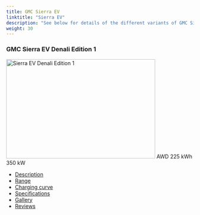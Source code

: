 ```yaml
---
title: GMC Sierra EV
linktitle: "Sierra EV"
description: "See below for details of the different variants of GMC Sierra EV"
weight: 30
---
```

<!-- markdownlint-disable MD033 -->
<!-- markdownlint-disable MD010 -->
<div class="container p-3 mb-4 bg-body-tertiary rounded border">
<h3>GMC Sierra EV Denali Edition 1</h3>
	<div class="row">
		<div class="col col-12 col-md-6">
			<a href="sierra_ev_denali_edition_1/"><img src="https://media.evkx.net/multimedia/models/gmc/sierra_ev/sierra_ev_denali_edition_1/main_1_xst.jpg" class="img-fluid" width="400px" height="266px" alt="Sierra EV Denali Edition 1" ></a>
<i class="bi bi-record2-fill"></i> AWD <i class="bi bi-battery-full"></i> 225 kWh <i class="bi bi-ev-station"></i> 350 kW 
		</div>
		<div class="col col-12 col-md-6">
			<ul class="list-group list-group-flush">
				<li class="list-group-item list-group-item-action"><a href="sierra_ev_denali_edition_1/" class="text-decoration-none text-black"><i class="bi-car-front"></i> Description</a></li>
				<li class="list-group-item list-group-item-action"><a href="sierra_ev_denali_edition_1/rangeandconsumption/" class="text-decoration-none text-black" ><i class="bi-file-earmark-bar-graph"></i> Range</a></li>
				<li class="list-group-item list-group-item-action"><a href="sierra_ev_denali_edition_1/chargingcurve/" class="text-decoration-none text-black" ><i class="bi-battery-charging"></i> Charging curve</a></li>
				<li class="list-group-item list-group-item-action"><a href="sierra_ev_denali_edition_1/specifications/" class="text-decoration-none text-black" ><i class="bi-layout-text-sidebar-reverse"></i> Specifications</a></li>
				<li class="list-group-item list-group-item-action"><a href="sierra_ev_denali_edition_1/gallery/" class="text-decoration-none text-black" ><i class="bi-images"></i> Gallery</a></li>
				<li class="list-group-item list-group-item-action"><a href="sierra_ev_denali_edition_1/reviews/" class="text-decoration-none text-black" ><i class="bi-person-video2"></i> Reviews</a></li>
			</ul>
		</div>
	</div>
</div>
